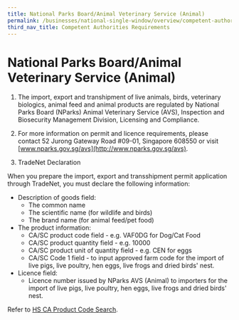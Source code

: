 ```yaml
---
title: National Parks Board/Animal Veterinary Service (Animal)
permalink: /businesses/national-single-window/overview/competent-authorities-requirements/AVS-Animals
third_nav_title: Competent Authorities Requirements
---
```



# National Parks Board/Animal Veterinary Service (Animal)

1) The import, export and transhipment of live animals, birds, veterinary biologics, animal feed and animal products are regulated by  National Parks Board (NParks) Animal Veterinary Service (AVS), Inspection and Biosecurity Management Division, Licensing and Compliance.

2) For more information on permit and licence requirements, please contact 52 Jurong Gateway Road #09-01, Singapore 608550 or visit [www.nparks.gov.sg/avs](http://www.nparks.gov.sg/avs).

3) TradeNet Declaration

When you prepare the import, export and transshipment permit application through TradeNet, you must declare the following information:

-   Description of goods field:
    -   The common name
    -   The scientific name (for wildlife and birds)
    -   The brand name (for animal feed/pet food)
-   The product information:
    -   CA/SC product code field - e.g. VAF0DG for Dog/Cat Food
    -   CA/SC product quantity field - e.g. 10000
    -   CA/SC product unit of quantity field - e.g. CEN for eggs
    -   CA/SC Code 1 field - to input approved farm code for the import of live pigs, live poultry, hen eggs, live frogs and dried birds' nest.
-   Licence field:
    -   Licence number issued by NParks AVS (Animal) to importers for the import of live pigs, live poultry, hen eggs, live frogs and dried birds' nest.

Refer to  [HS CA Product Code Search](https://www.tradenet.gov.sg/tradenet/portlets/search/searchHSCA/searchInitHSCA.do).
